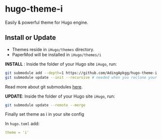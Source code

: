 # hugo-theme-i

Easily & powerful theme for Hugo engine.

## Install or Update

- Themes reside in `iHugo/themes` directory.
- PaperMod will be installed in `iHugo/themes/i`

**INSTALL** : Inside the folder of your Hugo site `iHugo`, run:

```sh
git submodule add --depth=1 https://github.com/AdingApkgg/hugo-theme-i.git themes/PaperMod
git submodule update --init --recursive # needed when you reclone your repo (submodules may not get cloned automatically)

```

Read more about git submodules [here](https://www.atlassian.com/git/tutorials/git-submodule).

**UPDATE**: Inside the folder of your Hugo site `iHugo`, run:

```sh
git submodule update --remote --merge

```

Finally set theme as i in your site config

In `hugo.toml` add:

```yaml
theme = 'i'

```
